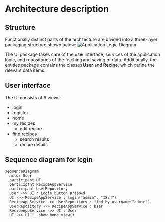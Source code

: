 # Architecture description

## Structure
Functionally distinct parts of the architecture are divided into a three-layer packaging structure shown below:
![Application Logic Diagram](https://github.com/Germuu/ot-harjoitustyo/blob/master/recipe-app/documentation/Pictures/class_diagram.png)

The UI package takes care of the user interface, services of the application logic, and repositories of the fetching and saving of data. Additionally, the entities package contains the classes **User** and **Recipe**, which define the relevant data items.

## User interface

The UI consists of 9 views:
- login
- register
- home
- my recipes
   - edit recipe
- find recipes
  - search results
  - recipe details

## Sequence diagram for login

```mermaid
sequenceDiagram
  actor User
  participant UI
  participant RecipeAppService
  participant UserRepository
  User ->> UI : Login button pressed
  UI ->> RecipeAppService : login("admin", "1234")
  RecipeAppService ->> UserRepository : find_by_username("admin")
  UserRepository ->> RecipeAppService : User
  RecipeAppService ->> UI : User
  UI ->> UI : _show_home_view()





